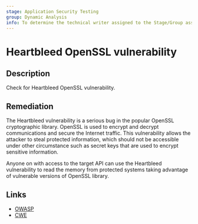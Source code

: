 ```yaml
---
stage: Application Security Testing
group: Dynamic Analysis
info: To determine the technical writer assigned to the Stage/Group associated with this page, see https://handbook.gitlab.com/handbook/product/ux/technical-writing/#assignments
---
```


# Heartbleed OpenSSL vulnerability

## Description

Check for Heartbleed OpenSSL vulnerability.

## Remediation

The Heartbleed vulnerability is a serious bug in the popular OpenSSL cryptographic library. OpenSSL is used to encrypt and decrypt communications and secure the Internet traffic. This vulnerability allows the attacker to steal protected information, which should not be accessible under other circumstance such as secret keys that are used to encrypt sensitive information.

Anyone on with access to the target API can use the Heartbleed vulnerability to read the memory from protected systems taking advantage of vulnerable versions of OpenSSL library.

## Links

- [OWASP](https://owasp.org/Top10/A06_2021-Vulnerable_and_Outdated_Components/)
- [CWE](https://cwe.mitre.org/data/definitions/119.html)

